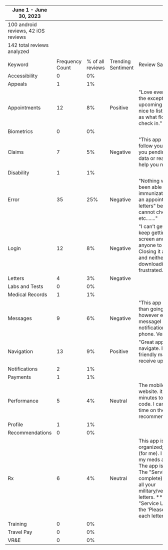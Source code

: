 | June 1 - June 30, 2023              |                 |                  |                    |                                                                                                                                                                                                                                                                                                                                                                                                                                                      |
| ----------------------------------- | --------------- | ---------------- | ------------------ | ---------------------------------------------------------------------------------------------------------------------------------------------------------------------------------------------------------------------------------------------------------------------------------------------------------------------------------------------------------------------------------------------------------------------------------------------------- |
| 100 android reviews, 42 iOS reviews |                 |                  |                    |                                                                                                                                                                                                                                                                                                                                                                                                                                                      |
| 142 total reviews analyzed          |                 |                  |                    |                                                                                                                                                                                                                                                                                                                                                                                                                                                      |
|                                     |                 |                  |                    |                                                                                                                                                                                                                                                                                                                                                                                                                                                      |
| Keyword                             | Frequency Count | % of all reviews | Trending Sentiment | Review Sample                                                                                                                                                                                                                                                                                                                                                                                                                                        |
| Accessibility                       | 0               | 0%               |                    |                                                                                                                                                                                                                                                                                                                                                                                                                                                      |
| Appeals                             | 1               | 1%               |                    |                                                                                                                                                                                                                                                                                                                                                                                                                                                      |
| Appointments                        | 12              | 8%               | Positive           | "Love everything about the app with the exception that when I look at upcoming appointments it would be nice to list the doctors name as well as what floor or where you need to check in."                                                                                                                                                                                                                                                          |
| Biometrics                          | 0               | 0%               |                    |                                                                                                                                                                                                                                                                                                                                                                                                                                                      |
| Claims                              | 7               | 5%               | Negative           | "This app is horrid if you are trying to follow your claim. It does not show you pending requests for additional data or really any quality of life to help you navigate."                                                                                                                                                                                                                                                                           |
| Disability                          | 1               | 1%               |                    |                                                                                                                                                                                                                                                                                                                                                                                                                                                      |
| Error                               | 35              | 25%              | Negative           | "Nothing works! The only thing I've been able to do so far is check my immunization records, cannot make an appointment, cannot "review my letters" because none will load, cannot check prescriptions, etc, etc, etc......."                                                                                                                                                                                                                        |
| Login                               | 12              | 8%               | Negative           | "I can’t get in far enough to sign in. I keep getting the “loading application” screen and that’s it. I can’t find anyone to help me with it either. Closing it and reopening doesn’t work and neither does deleting it and re downloading. \\nI’m beyond frustrated."                                                                                                                                                                               |
| Letters                             | 4               | 3%               | Negative           |                                                                                                                                                                                                                                                                                                                                                                                                                                                      |
| Labs and Tests                      | 0               | 0%               |                    |                                                                                                                                                                                                                                                                                                                                                                                                                                                      |
| Medical Records                     | 1               | 1%               |                    |                                                                                                                                                                                                                                                                                                                                                                                                                                                      |
| Messages                            | 9               | 6%               | Negative           | "This app is much easier and faster than going to the regular VA website however every time I get a secured messageI get a minimum of 4 notifications of that message on my phone. Very frustrating."                                                                                                                                                                                                                                                |
| Navigation                          | 13              | 9%               | Positive           | "Great app that’s easy to use and navigate. It’s intuitive and super user friendly making it fast to submit and receive updates from the VA."                                                                                                                                                                                                                                                                                                        |
| Notifications                       | 2               | 1%               |                    |                                                                                                                                                                                                                                                                                                                                                                                                                                                      |
| Payments                            | 1               | 1%               |                    |                                                                                                                                                                                                                                                                                                                                                                                                                                                      |
| Performance                         | 5               | 4%               | Neutral            | The mobile app is miles ahead of the website. it usually takes me a few minutes to login online with a phone code. I can check my claims in no time on the app. 10/10 would recommend over using their website.                                                                                                                                                                                                                                      |
| Profile                             | 1               | 1%               |                    |                                                                                                                                                                                                                                                                                                                                                                                                                                                      |
| Recommendations                     | 0               | 0%               |                    |                                                                                                                                                                                                                                                                                                                                                                                                                                                      |
| Rx                                  | 6               | 4%               | Neutral            | This app is incredibly easy to use; it's organized; and it's also not glitchy (for me). I use it exclusively to refill my meds and message my doctor. The app is very quick and responsive. The "Service Letters" section (once complete) gives you access to your all your military/veteran/disability/commissary letters. \*\*\* Note to VA: Please fix the "Service Letters" module. I'm getting the 'Please Try Again' response for each letter. |
| Training                            | 0               | 0%               |                    |                                                                                                                                                                                                                                                                                                                                                                                                                                                      |
| Travel Pay                          | 0               | 0%               |                    |                                                                                                                                                                                                                                                                                                                                                                                                                                                      |
| VR&E                                | 0               | 0%               |                    |
